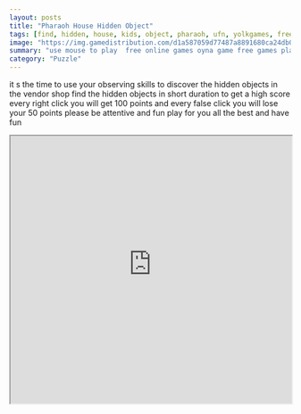 ```yaml
---
layout: posts
title: "Pharaoh House Hidden Object"
tags: [find, hidden, house, kids, object, pharaoh, ufn, yolkgames, free, online, games, oyna, game, free, games, play, play, games]
image: "https://img.gamedistribution.com/d1a587059d77487a8891680ca24db0ef.jpg"
summary: "use mouse to play  free online games oyna game free games play play games"
category: "Puzzle"
---
```


it s the time to use your observing skills to discover the hidden objects in the vendor shop find the hidden objects in short duration to get a high score every right click you will get 100 points and every false click you will lose your 50 points please be attentive and fun play for you all the best and have fun

<iframe width="100%" height="480px;" src="https://html5.gamedistribution.com/d1a587059d77487a8891680ca24db0ef/"></iframe>
